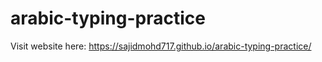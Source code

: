 # arabic-typing-practice

Visit website here:
https://sajidmohd717.github.io/arabic-typing-practice/